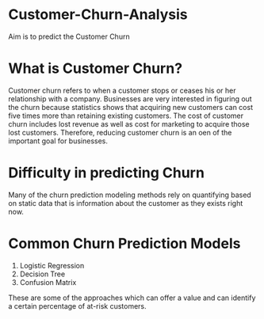 # Customer-Churn-Analysis
Aim is to predict the Customer Churn

# What is Customer Churn?
Customer churn refers to when a customer stops or ceases his or her relationship with a company. Businesses are very interested in figuring out the churn because statistics shows that acquiring new customers can cost five times more than retaining existing customers. The cost of customer churn includes lost revenue as well as cost for marketing to acquire those lost customers. Therefore, reducing customer churn is an oen of the important goal for businesses.

# Difficulty in predicting Churn
Many of the churn prediction modeling methods rely on quantifying based on static data that is information about the customer as they exists right now.

# Common Churn Prediction Models
1. Logistic Regression
2. Decision Tree
3. Confusion Matrix

These are some of the approaches which can offer a value and can identify a certain percentage of at-risk customers.
